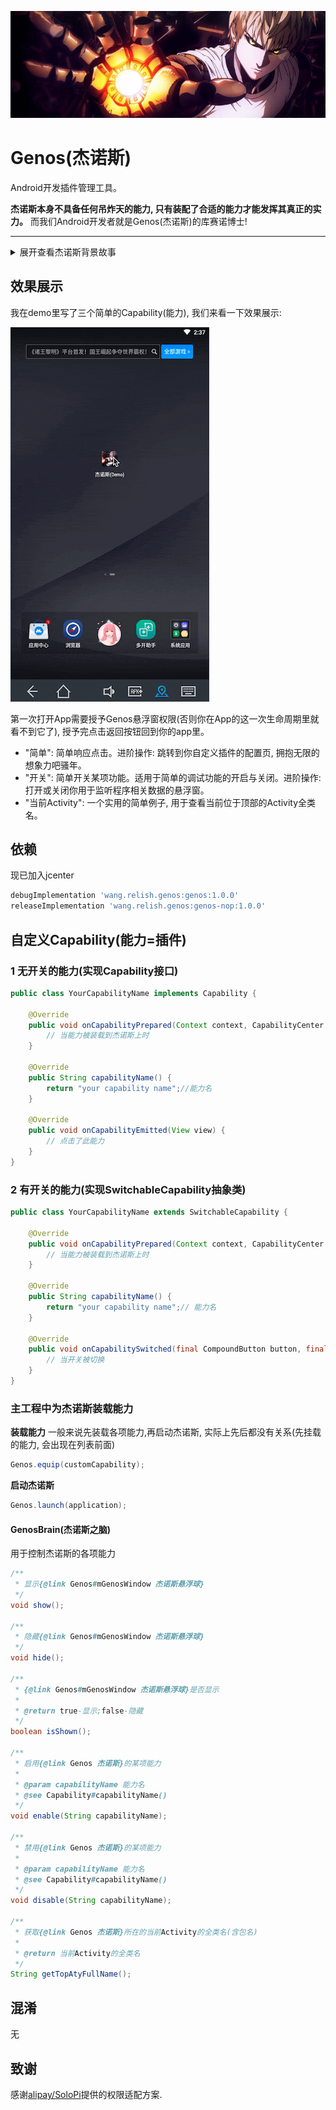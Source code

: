![杰诺斯](./art/head.png)

# Genos(杰诺斯)

Android开发插件管理工具。

**杰诺斯本身不具备任何吊炸天的能力, 只有装配了合适的能力才能发挥其真正的实力。** 而我们Android开发者就是Genos(杰诺斯)的库赛诺博士!

-------------------

<details>
<summary>展开查看杰诺斯背景故事</summary>
<pre>
杰诺斯是日本漫画作品《一拳超人》（日语：ワンパンマン）中的男二号，由库斯诺博士改造的半机械人，埼玉的弟子。现年19岁，真名不详, 外形俊朗青年男性。在与蚊女一战时见识到埼玉轻松打倒对手后拜他为师，对他十分信任且忠诚。性格认真，言论方面有时候不太礼貌，但唯独对埼玉奉若神明，尊称其为“老师”，会将埼玉说过的话记录在笔记本中，如果他人对埼玉恶言相向或者藐视会非常生气。在故事开始的四年前，杰诺斯的家人被改造人杀死，而他自己也濒临死亡，库赛诺博士将他进行改造，让他成为全身搭载武器的改造人，因此对暴走改造人复仇是他的目标。他在英雄协会的测验中获得优秀成绩，以最高级别（S级）加入。------from wikipedia
</pre>
</details>


## 效果展示

我在demo里写了三个简单的Capability(能力), 我们来看一下效果展示:

![演示视频](./art/genos.gif)


第一次打开App需要授予Genos悬浮窗权限(否则你在App的这一次生命周期里就看不到它了), 授予完点击返回按钮回到你的app里。

 - "简单": 简单响应点击。进阶操作: 跳转到你自定义插件的配置页, 拥抱无限的想象力吧骚年。
 - "开关": 简单开关某项功能。适用于简单的调试功能的开启与关闭。进阶操作: 打开或关闭你用于监听程序相关数据的悬浮窗。
 - "当前Activity": 一个实用的简单例子, 用于查看当前位于顶部的Activity全类名。


## 依赖

现已加入jcenter

```groovy
debugImplementation 'wang.relish.genos:genos:1.0.0'
releaseImplementation 'wang.relish.genos:genos-nop:1.0.0'
```

## 自定义Capability(能力=插件)

### 1 无开关的能力(实现Capability接口)

```java
public class YourCapabilityName implements Capability {

    @Override
    public void onCapabilityPrepared(Context context, CapabilityCenter capabilityCenter) {
		// 当能力被装载到杰诺斯上时
    }

    @Override
    public String capabilityName() {
        return "your capability name";//能力名
    }

    @Override
    public void onCapabilityEmitted(View view) {
        // 点击了此能力
    }
}
```

### 2 有开关的能力(实现SwitchableCapability抽象类)

```java
public class YourCapabilityName extends SwitchableCapability {

    @Override
    public void onCapabilityPrepared(Context context, CapabilityCenter capabilityCenter) {
		// 当能力被装载到杰诺斯上时
    }

    @Override
    public String capabilityName() {
        return "your capability name";// 能力名
    }

    @Override
    public void onCapabilitySwitched(final CompoundButton button, final boolean isChecked) {
		// 当开关被切换
    }
}
```

### 主工程中为杰诺斯装载能力

**装载能力**
一般来说先装载各项能力,再启动杰诺斯, 实际上先后都没有关系(先挂载的能力, 会出现在列表前面)

```java
Genos.equip(customCapability);
```

**启动杰诺斯**

```java
Genos.launch(application);
```

#### GenosBrain(杰诺斯之脑)

用于控制杰诺斯的各项能力

```java
/**
 * 显示{@link Genos#mGenosWindow 杰诺斯悬浮球}
 */
void show();

/**
 * 隐藏{@link Genos#mGenosWindow 杰诺斯悬浮球}
 */
void hide();

/**
 * {@link Genos#mGenosWindow 杰诺斯悬浮球}是否显示
 *
 * @return true-显示;false-隐藏
 */
boolean isShown();

/**
 * 启用{@link Genos 杰诺斯}的某项能力
 *
 * @param capabilityName 能力名
 * @see Capability#capabilityName()
 */
void enable(String capabilityName);

/**
 * 禁用{@link Genos 杰诺斯}的某项能力
 *
 * @param capabilityName 能力名
 * @see Capability#capabilityName()
 */
void disable(String capabilityName);

/**
 * 获取{@link Genos 杰诺斯}所在的当前Activity的全类名(含包名)
 *
 * @return 当前Activity的全类名
 */
String getTopAtyFullName();
```

## 混淆

无

## 致谢

感谢[alipay/SoloPi](https://github.com/alipay/SoloPi)提供的权限适配方案.

